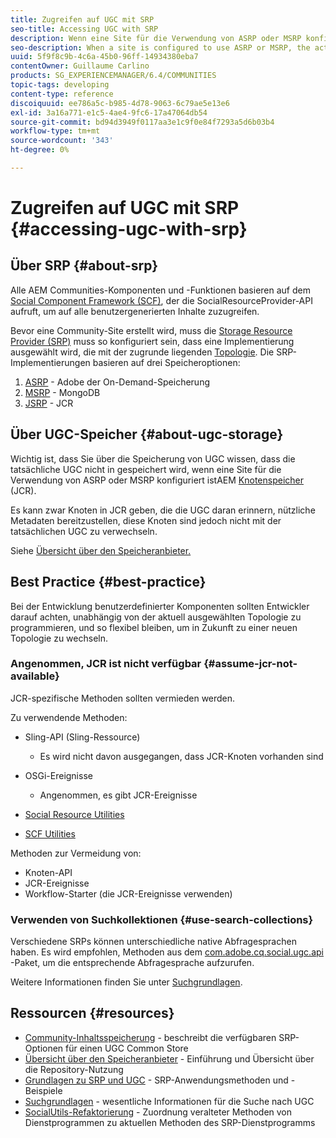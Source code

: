 ```yaml
---
title: Zugreifen auf UGC mit SRP
seo-title: Accessing UGC with SRP
description: Wenn eine Site für die Verwendung von ASRP oder MSRP konfiguriert ist, wird die tatsächliche UGC nicht in AEM Knotenspeicher (JCR) gespeichert
seo-description: When a site is configured to use ASRP or MSRP, the actual UGC is not be stored in AEM's node store (JCR)
uuid: 5f9f8c9b-4c6a-45b0-96ff-14934380eba7
contentOwner: Guillaume Carlino
products: SG_EXPERIENCEMANAGER/6.4/COMMUNITIES
topic-tags: developing
content-type: reference
discoiquuid: ee786a5c-b985-4d78-9063-6c79ae5e13e6
exl-id: 3a16a771-e1c5-4ae4-9fc6-17a47064db54
source-git-commit: bd94d3949f0117aa3e1c9f0e84f7293a5d6b03b4
workflow-type: tm+mt
source-wordcount: '343'
ht-degree: 0%

---
```


# Zugreifen auf UGC mit SRP {#accessing-ugc-with-srp}

## Über SRP {#about-srp}

Alle AEM Communities-Komponenten und -Funktionen basieren auf dem [Social Component Framework (SCF)](scf.md), der die SocialResourceProvider-API aufruft, um auf alle benutzergenerierten Inhalte zuzugreifen.

Bevor eine Community-Site erstellt wird, muss die [Storage Resource Provider (SRP)](working-with-srp.md) muss so konfiguriert sein, dass eine Implementierung ausgewählt wird, die mit der zugrunde liegenden [Topologie](topologies.md). Die SRP-Implementierungen basieren auf drei Speicheroptionen:

1. [ASRP](asrp.md) - Adobe der On-Demand-Speicherung
2. [MSRP](msrp.md) - MongoDB
3. [JSRP](jsrp.md) - JCR

## Über UGC-Speicher {#about-ugc-storage}

Wichtig ist, dass Sie über die Speicherung von UGC wissen, dass die tatsächliche UGC nicht in gespeichert wird, wenn eine Site für die Verwendung von ASRP oder MSRP konfiguriert istAEM [Knotenspeicher](../../help/sites-deploying/data-store-config.md) (JCR).

Es kann zwar Knoten in JCR geben, die die UGC daran erinnern, nützliche Metadaten bereitzustellen, diese Knoten sind jedoch nicht mit der tatsächlichen UGC zu verwechseln.

Siehe [Übersicht über den Speicheranbieter.](srp.md)

## Best Practice {#best-practice}

Bei der Entwicklung benutzerdefinierter Komponenten sollten Entwickler darauf achten, unabhängig von der aktuell ausgewählten Topologie zu programmieren, und so flexibel bleiben, um in Zukunft zu einer neuen Topologie zu wechseln.

### Angenommen, JCR ist nicht verfügbar {#assume-jcr-not-available}

JCR-spezifische Methoden sollten vermieden werden.

Zu verwendende Methoden:

* Sling-API (Sling-Ressource)
   * Es wird nicht davon ausgegangen, dass JCR-Knoten vorhanden sind

* OSGi-Ereignisse
   * Angenommen, es gibt JCR-Ereignisse

* [Social Resource Utilities](socialutils.md#socialresourceutilities-package)
* [SCF Utilities](socialutils.md#scfutilities-package)

Methoden zur Vermeidung von:

* Knoten-API
* JCR-Ereignisse
* Workflow-Starter (die JCR-Ereignisse verwenden)

### Verwenden von Suchkollektionen {#use-search-collections}

Verschiedene SRPs können unterschiedliche native Abfragesprachen haben. Es wird empfohlen, Methoden aus dem [com.adobe.cq.social.ugc.api](https://helpx.adobe.com/experience-manager/6-4/sites/developing/using/reference-materials/javadoc/com/adobe/cq/social/ugc/api/package-summary.html) -Paket, um die entsprechende Abfragesprache aufzurufen.

Weitere Informationen finden Sie unter [Suchgrundlagen](search-implementation.md).

## Ressourcen {#resources}

* [Community-Inhaltsspeicherung](working-with-srp.md) - beschreibt die verfügbaren SRP-Optionen für einen UGC Common Store
* [Übersicht über den Speicheranbieter](srp.md) - Einführung und Übersicht über die Repository-Nutzung
* [Grundlagen zu SRP und UGC](srp-and-ugc.md) - SRP-Anwendungsmethoden und -Beispiele
* [Suchgrundlagen](search-implementation.md) - wesentliche Informationen für die Suche nach UGC
* [SocialUtils-Refaktorierung](socialutils.md) - Zuordnung veralteter Methoden von Dienstprogrammen zu aktuellen Methoden des SRP-Dienstprogramms
